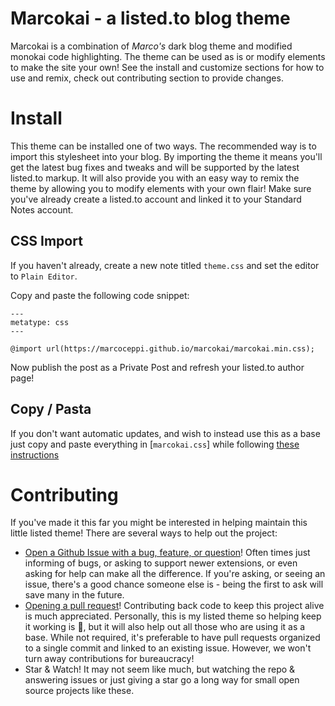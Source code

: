 # Marcokai - a listed.to blog theme

Marcokai is a combination of _Marco's_ dark blog theme and modified monokai code highlighting.
The theme can be used as is or modify elements to make the site your own!
See the install and customize sections for how to use and remix, check out contributing section to provide changes.

# Install

This theme can be installed one of two ways.
The recommended way is to import this stylesheet into your blog.
By importing the theme it means you'll get the latest bug fixes and tweaks and will be supported by the latest listed.to markup.
It will also provide you with an easy way to remix the theme by allowing you to modify elements with your own flair!
Make sure you've already create a listed.to account and linked it to your Standard Notes account.

## CSS Import

If you haven't already, create a new note titled `theme.css` and set the editor to `Plain Editor`.

Copy and paste the following code snippet:

```
---
metatype: css
---

@import url(https://marcoceppi.github.io/marcokai/marcokai.min.css);
```

Now publish the post as a Private Post and refresh your listed.to author page!

## Copy / Pasta

If you don't want automatic updates, and wish to instead use this as a base just copy and paste everything in [`marcokai.css`] while following [these instructions](https://docs.standardnotes.org/listed/styles#to-stylize-your-blog-with-custom-css)

# Contributing

If you've made it this far you might be interested in helping maintain this little listed theme!
There are several ways to help out the project:

* [Open a Github Issue with a bug, feature, or question](https://github.com/marcoceppi/marcokai/issues)!
  Often times just informing of bugs, or asking to support newer extensions, or even asking for help can make all the difference.
  If you're asking, or seeing an issue, there's a good chance someone else is - being the first to ask will save many in the future.
* [Opening a pull request]()!
  Contributing back code to keep this project alive is much appreciated.
  Personally, this is my listed theme so helping keep it working is :100:, but it will also help out all those who are using it as a base.
  While not required, it's preferable to have pull requests organized to a single commit and linked to an existing issue.
  However, we won't turn away contributions for bureaucracy!
* Star & Watch!
  It may not seem like much, but watching the repo & answering issues or just giving a star go a long way for small open source projects like these.
